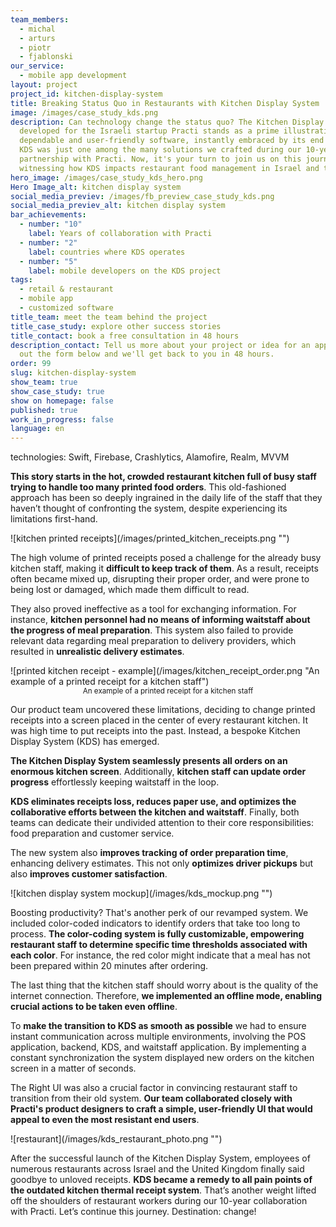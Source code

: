 ```yaml
---
team_members:
  - michal
  - arturs
  - piotr
  - fjablonski
our_service:
  - mobile app development
layout: project
project_id: kitchen-display-system
title: Breaking Status Quo in Restaurants with Kitchen Display System
image: /images/case_study_kds.png
description: Can technology change the status quo? The Kitchen Display System
  developed for the Israeli startup Practi stands as a prime illustration of
  dependable and user-friendly software, instantly embraced by its end users.
  KDS was just one among the many solutions we crafted during our 10-year
  partnership with Practi. Now, it's your turn to join us on this journey,
  witnessing how KDS impacts restaurant food management in Israel and the UK.
hero_image: /images/case_study_kds_hero.png
Hero Image_alt: kitchen display system
social_media_previev: /images/fb_preview_case_study_kds.png
social_media_previev_alt: kitchen display system
bar_achievements:
  - number: "10"
    label: Years of collaboration with Practi
  - number: "2"
    label: countries where KDS operates
  - number: "5"
    label: mobile developers on the KDS project
tags:
  - retail & restaurant
  - mobile app
  - customized software
title_team: meet the team behind the project
title_case_study: explore other success stories
title_contact: book a free consultation in 48 hours
description_contact: Tell us more about your project or idea for an app. Fill
  out the form below and we'll get back to you in 48 hours.
order: 99
slug: kitchen-display-system
show_team: true
show_case_study: true
show on homepage: false
published: true
work_in_progress: false
language: en
---
```

<TitleWithIcon sectionTitle="technologies" titleIcon="/images/skills.svg" titleIconAlt="technologies" />

<Gallery images='[{"src":"/images/swift_icon_stack.svg","alt":"Swift"},{"src":"/images/firebase_logo_stack_new.svg","alt":"Firebase"},{"src":"/images/alamofire.svg","alt":"Alamofire"},{"src":"/images/realm_stack_logo.svg","alt":"Realm"}]' />

technologies: Swift, Firebase, Crashlytics, Alamofire, Realm, MVVM

<TitleWithIcon sectionTitle="problem: ineffective kitchen receipt printing system" titleIcon="/images/icon_title_about.svg" titleIconAlt="problem" />

**This story starts in the hot, crowded restaurant kitchen full of busy staff trying to handle too many printed food orders**. This old-fashioned approach has been so deeply ingrained in the daily life of the staff that they haven’t thought of confronting the system, despite experiencing its limitations first-hand.

<div className="image">![kitchen printed receipts](/images/printed_kitchen_receipts.png "")</div>

The high volume of printed receipts posed a challenge for the already busy kitchen staff, making it **difficult to keep track of them**. As a result, receipts often became mixed up, disrupting their proper order, and were prone to being lost or damaged, which made them difficult to read. 

They also proved ineffective as a tool for exchanging information. For instance, **kitchen personnel had no means of informing waitstaff about the progress of meal preparation**. This system also failed to provide relevant data regarding meal preparation to delivery providers, which resulted in **unrealistic delivery estimates**.

<div className="image">![printed kitchen receipt - example](/images/kitchen_receipt_order.png "An example of a printed receipt for a kitchen staff")</div>

<center> <sub> An example of a printed receipt for a kitchen staff </sub> </center>

Our product team uncovered these limitations, deciding to change printed receipts into a screen placed in the center of every restaurant kitchen. It was high time to put receipts into the past. Instead, a bespoke Kitchen Display System (KDS) has emerged.

<TitleWithIcon sectionTitle="the solution: digitalized kitchen receipts" titleIcon="/images/gearwheel.svg" titleIconAlt="the solution:" />

**The Kitchen Display System seamlessly presents all orders on an enormous kitchen screen**. Additionally, **kitchen staff can update order progress** effortlessly keeping waitstaff in the loop. 

**KDS eliminates receipts loss, reduces paper use, and optimizes the collaborative efforts between the kitchen and waitstaff**. Finally, both teams can dedicate their undivided attention to their core responsibilities: food preparation and customer service. 

The new system also **improves tracking of order preparation time**, enhancing delivery estimates. This not only **optimizes driver pickups** but also **improves customer satisfaction**.

<div className="image">![kitchen display system mockup](/images/kds_mockup.png "")</div>

Boosting productivity? That's another perk of our revamped system. We included color-coded indicators to identify orders that take too long to process. **The color-coding system is fully customizable, empowering restaurant staff to determine specific time thresholds associated with each color**. For instance, the red color might indicate that a meal has not been prepared within 20 minutes after ordering.

<TitleWithIcon sectionTitle="challenge: instant communication across multiple applications" titleIcon="/images/gearwheel.svg" titleIconAlt="challenge" />

The last thing that the kitchen staff should worry about is the quality of the internet connection. Therefore, **we implemented an offline mode, enabling crucial actions to be taken even offline**.

To **make the transition to KDS as smooth as possible** we had to ensure instant communication across multiple environments, involving the POS application, backend, KDS, and waitstaff application. By implementing a constant synchronization the system displayed new orders on the kitchen screen in a matter of seconds.

The Right UI was also a crucial factor in convincing restaurant staff to transition from their old system. **Our team collaborated closely with Practi's product designers to craft a simple, user-friendly UI that would appeal to even the most resistant end users**.

<div className="image">![restaurant](/images/kds_restaurant_photo.png "")</div>

<TitleWithIcon sectionTitle="the results: successful launch across Israel and the UK" titleIcon="/images/icon_result_svg.svg" titleIconAlt="the results of the collaboration" />

After the successful launch of the Kitchen Display System, employees of numerous restaurants across Israel and the United Kingdom finally said goodbye to unloved receipts. **KDS became a remedy to all pain points of the outdated kitchen thermal receipt system**. That’s another weight lifted off the shoulders of restaurant workers during our 10-year collaboration with Practi. Let’s continue this journey. Destination: change!